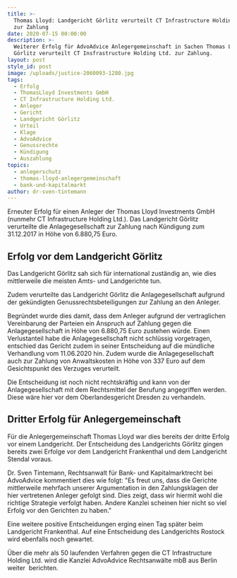 ```yaml
---
title: >-
  Thomas Lloyd: Landgericht Görlitz verurteilt CT Infrastructure Holding Ltd.
  zur Zahlung
date: 2020-07-15 00:00:00
description: >-
  Weiterer Erfolg für AdvoAdvice Anlegergemeinschaft in Sachen Thomas Lloyd - LG
  Görlitz verurteilt CT Insfrastructure Holding Ltd. zur Zahlung.
layout: post
style_id: post
image: /uploads/justice-2060093-1280.jpg
tags:
  - Erfolg
  - ThomasLloyd Investments GmbH
  - CT Infrastructure Holding Ltd.
  - Anleger
  - Gericht
  - Landgericht Görlitz
  - Urteil
  - Klage
  - AdvoAdvice
  - Genussrechte
  - Kündigung
  - Auszahlung
topics:
  - anlegerschutz
  - thomas-lloyd-anlegergemeinschaft
  - bank-und-kapitalmarkt
author: dr-sven-tintemann
---
```


Erneuter Erfolg für einen Anleger der Thomas Lloyd Investments GmbH (nunmehr CT Infrastructure Holding Ltd.). Das Landgericht Görlitz verurteilte die Anlagegesellschaft zur Zahlung nach Kündigung zum 31.12.2017 in Höhe von 6.880,75 Euro.&nbsp;

## Erfolg vor dem Landgericht Görlitz

Das Landgericht Görlitz sah sich für international zuständig an, wie dies mittlerweile die meisten Amts- und Landgerichte tun.&nbsp;

Zudem verurteilte das Landgericht Görlitz die Anlagegesellschaft aufgrund der gekündigten Genussrechtsbeteiligungen zur Zahlung an den Anleger.

Begründet wurde dies damit, dass dem Anleger aufgrund der vertraglichen Vereinbarung der Parteien ein Anspruch auf Zahlung gegen die Anlagegesellschaft in Höhe von 6.880,75 Euro zustehen würde. Einen Verlustanteil habe die Anlagegesellschaft nicht schlüssig vorgetragen, entschied das Gericht zudem in seiner Entscheidung auf die mündliche Verhandlung vom 11.06.2020 hin. Zudem wurde die Anlagegesellschaft auch zur Zahlung von Anwaltskosten in Höhe von 337 Euro auf dem Gesichtspunkt des Verzuges verurteilt.&nbsp;

Die Entscheidung ist noch nicht rechtskräftig und kann von der Anlagegesellschaft mit dem Rechtsmittel der Berufung angegriffen werden. Diese wäre hier vor dem Oberlandesgericht Dresden zu verhandeln.&nbsp;

## Dritter Erfolg für Anlegergemeinschaft

Für die Anlegergemeinschaft Thomas Lloyd war dies bereits der dritte Erfolg vor einem Landgericht. Der Entscheidung des Landgerichts Görlitz gingen bereits zwei Erfolge vor dem Landgericht Frankenthal und dem Landgericht Stendal voraus.&nbsp;

Dr. Sven Tintemann, Rechtsanwalt für Bank- und Kapitalmarktrecht bei AdvoAdvice kommentiert dies wie folgt: "Es freut uns, dass die Gerichte mittlerweile mehrfach unserer Argumentation in den Zahlungsklagen der hier vertretenen Anleger gefolgt sind. Dies zeigt, dass wir hiermit wohl die richtige Strategie verfolgt haben. Andere Kanzlei scheinen hier nicht so viel Erfolg vor den Gerichten zu haben."

Eine weitere positive Entscheidungen erging einen Tag später beim Landgericht Frankenthal. Auf eine Entscheidung des Landgerichts Rostock wird ebenfalls noch gewartet.

Über die mehr als 50 laufenden Verfahren gegen die CT Infrastructure Holding Ltd. wird die Kanzlei AdvoAdvice Rechtsanwälte mbB aus Berlin weiter&nbsp; berichten.&nbsp;

&nbsp;